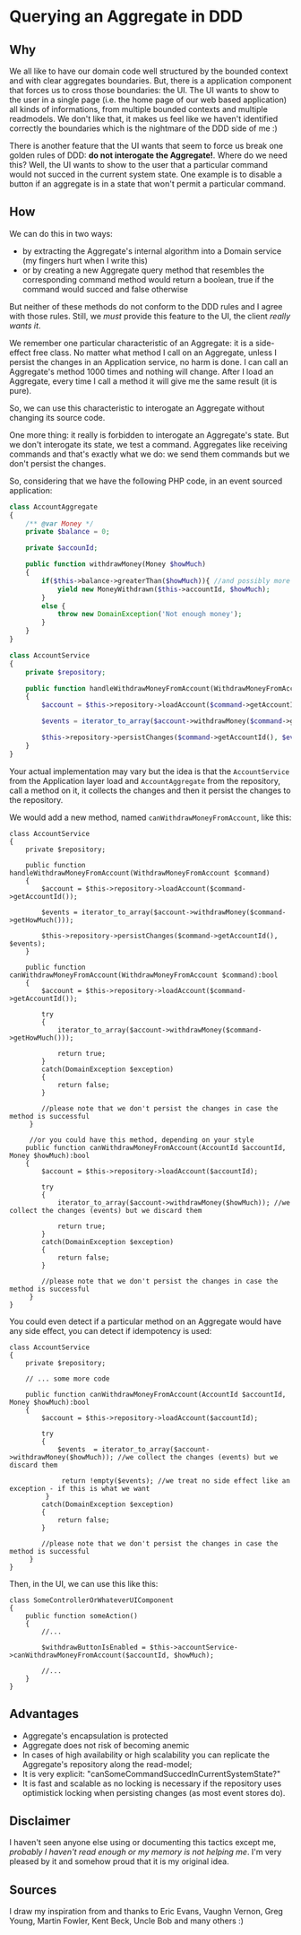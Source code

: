 # Querying an Aggregate in DDD

## Why

We all like to have our domain code well structured by the bounded context and with clear aggregates boundaries.
But, there is a application component that forces us to cross those boundaries: the  UI.
The UI wants to show to the user in a single page (i.e. the home page of our web based application) all kinds of informations,
from multiple bounded contexts and multiple readmodels. We don't like that, it makes us feel like we haven't identified correctly the boundaries which is the nightmare of the DDD side of me :)

There is another feature that the UI wants that seem to force us break one golden rules of DDD: **do not interogate the Aggregate!**.
Where do we need this? Well, the UI wants to show to the user that a particular command would not succed in the current system state.
One example is to disable a button if an aggregate is in a state that won't permit a particular command.

## How
We can do this in two ways:

- by extracting the Aggregate's internal algorithm into a Domain service (my fingers hurt when I write this)
- or by creating a new Aggregate query method that resembles the corresponding command method would return a boolean, true if the command would succed and false otherwise

But neither of these methods do not conform to the DDD rules and I agree with those rules. Still, we *must* provide this feature to the UI, the client *really wants it*.

We remember one particular characteristic of an Aggregate: it is a side-effect free class. No matter what method I call on an Aggregate, unless I persist the changes in an Application service, no harm is done.
I can call an Aggregate's method 1000 times and nothing will change. After I load an Aggregate, every time I call a method it will give me the same result (it is pure).

So, we can use this characteristic to interogate an Aggregate without changing its source code.

One more thing: it really is forbidden to interogate an Aggregate's state. But we don't interogate its state, we test a command. Aggregates like receiving commands and that's exactly what we do: we send them commands but we don't persist the changes.


So, considering that we have the following PHP code, in an event sourced application:

``` php
class AccountAggregate
{
    /** @var Money */
    private $balance = 0;

    private $accounId;

    public function withdrawMoney(Money $howMuch)
    {
        if($this->balance->greaterThan($howMuch)){ //and possibly more complicated business logic
            yield new MoneyWithdrawn($this->accountId, $howMuch);
        }
        else {
            throw new DomainException('Not enough money');
        }
    }
}

class AccountService
{
    private $repository;

    public function handleWithdrawMoneyFromAccount(WithdrawMoneyFromAccount $command)
    {
        $account = $this->repository->loadAccount($command->getAccountId());

        $events = iterator_to_array($account->withdrawMoney($command->getHowMuch()));

        $this->repository->persistChanges($command->getAccountId(), $events);
    }
}
```

Your actual implementation may vary but the idea is that the `AccountService` from the Application layer load and `AccountAggregate` from
the repository, call a method on it, it collects the changes and then it persist the changes to the repository.

We would add a new method, named `canWithdrawMoneyFromAccount`, like this:

```
class AccountService
{
    private $repository;

    public function handleWithdrawMoneyFromAccount(WithdrawMoneyFromAccount $command)
    {
        $account = $this->repository->loadAccount($command->getAccountId());

        $events = iterator_to_array($account->withdrawMoney($command->getHowMuch()));

        $this->repository->persistChanges($command->getAccountId(), $events);
    }

    public function canWithdrawMoneyFromAccount(WithdrawMoneyFromAccount $command):bool
    {
        $account = $this->repository->loadAccount($command->getAccountId());

        try
        {
            iterator_to_array($account->withdrawMoney($command->getHowMuch()));

            return true;
        }
        catch(DomainException $exception)
        {
            return false;
        }

        //please note that we don't persist the changes in case the method is successful
     }

     //or you could have this method, depending on your style
    public function canWithdrawMoneyFromAccount(AccountId $accountId, Money $howMuch):bool
    {
        $account = $this->repository->loadAccount($accountId);

        try
        {
            iterator_to_array($account->withdrawMoney($howMuch)); //we collect the changes (events) but we discard them

            return true;
        }
        catch(DomainException $exception)
        {
            return false;
        }

        //please note that we don't persist the changes in case the method is successful
     }
}
```

You could even detect if a particular method on an Aggregate would have any side effect, you can detect if idempotency is used:

```
class AccountService
{
    private $repository;

    // ... some more code

    public function canWithdrawMoneyFromAccount(AccountId $accountId, Money $howMuch):bool
    {
        $account = $this->repository->loadAccount($accountId);

        try
        {
            $events  = iterator_to_array($account->withdrawMoney($howMuch)); //we collect the changes (events) but we discard them

             return !empty($events); //we treat no side effect like an exception - if this is what we want
         }
        catch(DomainException $exception)
        {
            return false;
        }

        //please note that we don't persist the changes in case the method is successful
     }
}
```

Then, in the UI, we can use this like this:

```
class SomeControllerOrWhateverUIComponent
{
    public function someAction()
    {
        //...

        $withdrawButtonIsEnabled = $this->accountService->canWithdrawMoneyFromAccount($accountId, $howMuch);

        //...
    }
}
```

## Advantages

- Aggregate's encapsulation is protected
- Aggregate does not risk of becoming anemic
- In cases of high availability or high scalability you can replicate the Aggregate's repository along the read-model;
- It is very explicit: "canSomeCommandSuccedInCurrentSystemState?"
- It is fast and scalable as no locking is necessary if the repository uses optimistick locking when persisting changes (as most event stores do).

## Disclaimer

I haven't seen anyone else using or documenting this tactics except me, *probably I haven't read enough or my memory is not helping me*. I'm very pleased by it and somehow proud that it is my original idea.

## Sources

I draw my inspiration from and thanks to Eric Evans, Vaughn Vernon, Greg Young, Martin Fowler, Kent Beck, Uncle Bob and many others :)
